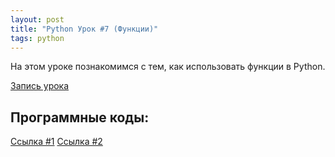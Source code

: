 ```yaml
---
layout: post
title: "Python Урок #7 (Функции)"
tags: python
---
```


На этом уроке познакомимся с тем, как использовать функции в Python.

[Запись урока](https://us02web.zoom.us/rec/share/ZbNb--QaQKDeiTJRxjH34KBlDDU2riBd5lYhSC1ckiHyQhS1owD7V0rKv0nfE2PB.VJkzxgBAbkOODWac?startTime=1605349725000)

## Программные коды:
[Cсылка #1](https://repl.it/@JuniorCodeKryla/NoReturnFunctions#main.py)
[Cсылка #2](https://repl.it/@JuniorCodeKryla/Functions-1#main.py)
